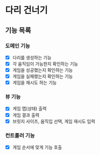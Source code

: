 # 다리 건너기

## 기능 목록

### 도메인 기능

- [x] 다리를 생성하는 기능
- [x] 각 움직임이 가능한지 확인하는 기능
- [x] 게임을 성공했는지 확인하는 기능
- [x] 게임을 실패했는지 확인하는 기능
- [x] 게임을 재시도 하는 기능

### 뷰 기능

- [x] 게임 맵(상태) 출력
- [x] 게임 결과 출력
- [x] 브릿지 사이즈, 움직입 선택, 게임 재시도 입력

### 컨트롤러 기능

- [x] 게임 순서에 맞게 기능 호출
